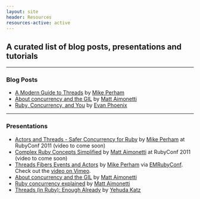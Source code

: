 ```yaml
---
layout: site
header: Resources
resources-active: active
---
```


## A curated list of blog posts, presentations and tutorials

- - -

### Blog Posts

* [A Modern Guide to Threads](http://blog.carbonfive.com/2011/10/11/a-modern-guide-to-threads/) by [Mike Perham](https://twitter.com/mperham)
* [About concurrency and the GIL](http://merbist.com/2011/10/03/about-concurrency-and-the-gil/) by [Matt Aimonetti](https://twitter.com/merbist)
* [Ruby, Concurrency, and You](http://www.engineyard.com/blog/2011/ruby-concurrency-and-you/) by [Evan Phoenix](https://twitter.com/evanphx)

- - -

### Presentations

* [Actors and Threads - Safer Concurrency for Ruby](http://www.slideshare.net/mperham/actors-and-threads) by [Mike Perham](https://www.mikeperham.com) at RubyConf 2011 (video to come soon)
* [Complex Ruby Concepts Simplified](http://rubyconf11.merbist.com/) by [Matt Aimonetti](https://twitter.com/merbist) at RubyConf 2011 (video to come soon)
* [Threads Fibers Events and Actors](http://www.mikeperham.com/2011/05/19/threads-fibers-events-and-actors/) by [Mike Perham](https://twitter.com/mperham) via [EMRubyConf](http://emrubyconf.com/). Check out the [video on Vimeo](http://vimeo.com/23933313).
* [About concurrency and the GIL](http://merbist.com/2011/10/03/about-concurrency-and-the-gil/) by [Matt Aimonetti](http://merbist.com/about/)
* [Ruby concurrency explained](http://merbist.com/2011/10/03/about-concurrency-and-the-gil/) by [Matt Aimonetti](http://merbist.com/about/)
* [Threads (in Ruby): Enough Already](http://yehudakatz.com/2010/08/14/threads-in-ruby-enough-already/) by [Yehuda Katz](http://yehudakatz.com/)
